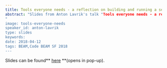 ```yaml
---
title: Tools everyone needs - a reflection on building and running a server at WhatsApp - SLIDES - Code BEAM SF 2018
abstract: "Slides from Anton Lavrik's talk "Tools everyone needs - a reflection on building and running a server at WhatsApp" - Code BEAM SF 2018
"
image: tools-everyone-needs
speaker_id: anton-lavrik
type: slides
keywords: 
date: 2018-04-12
tags: BEAM,Code BEAM SF 2018
---
```

Slides can be found** <a href="/uploads/media/default/0001/01/190cbb93b3aeab99aba07d051a857d05a46bf4d1.pdf" target="_blank">here</a> **(opens in pop-up).
